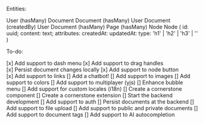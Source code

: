 Entities:

User (hasMany) Document
Document (hasMany) User
Document (createdBy) User
Document (hasMany) Page (hasMany) Node
Node (
id: uuid;
content: text;
attributes:
createdAt:
updatedAt:
type: 'h1' | 'h2' | 'h3' | ''
)

To-do:

[x] Add support to dash menu
[x] Add support to drag handles  
[x] Persist document changes locally
[x] Add support to node button  
[x] Add support to links
[] Add a chatbot!
[] Add support to images
[] Add support to colors
[] Add support to multiplayer (yjs)
[] Enhance bubble menu
[] Add support for custom locales (i18n)
[] Create a cornerstone component
[] Create a cornerstone extension
[] Start the backend development
[] Add support to auth
[] Persist documents at the backend
[] Add support to file upload
[] Add support to public and private documents
[] Add support to document tags
[] Add support to AI autocompletion
